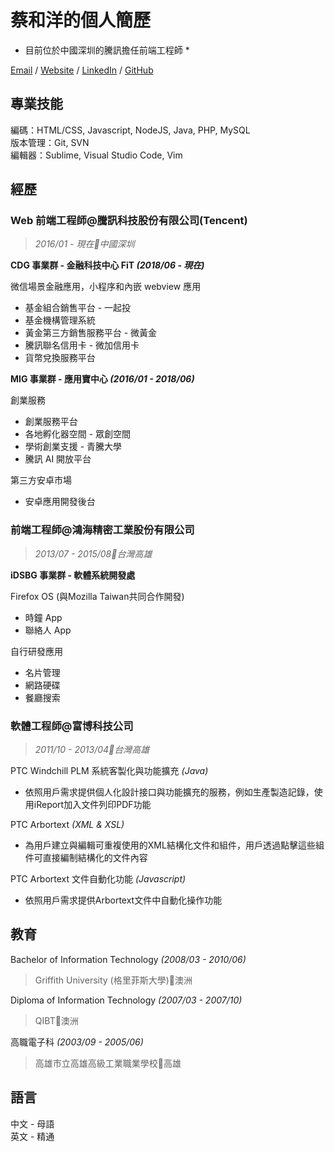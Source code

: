 # 蔡和洋的個人簡歷

* 目前位於中國深圳的騰訊擔任前端工程師 *

[Email](mailto:hoyang.t@gmail.com) / [Website](https://hoyangtsai.github.io/) / [LinkedIn](https://www.linkedin.com/in/hoyangtsai/) / [GitHub](https://github.com/hoyangtsai/)

## 專業技能

編碼：HTML/CSS, Javascript, NodeJS, Java, PHP, MySQL  
版本管理：Git, SVN  
編輯器：Sublime, Visual Studio Code, Vim

## 經歷
### Web 前端工程師@騰訊科技股份有限公司(Tencent)
> _2016/01 - 現在📍中國深圳_

**CDG 事業群 - 金融科技中心 FiT _(2018/06 - 現在)_**

微信場景金融應用，小程序和內嵌 webview 應用

- 基金組合銷售平台 - 一起投
- 基金機構管理系統
- 黃金第三方銷售服務平台 - 微黃金
- 騰訊聯名信用卡 - 微加信用卡
- 貨幣兌換服務平台

**MIG 事業群 - 應用寶中心 _(2016/01 - 2018/06)_**

創業服務

- 創業服務平台
- 各地孵化器空間 - 眾創空間
- 學術創業支援 - 青騰大學
- 騰訊 AI 開放平台

第三方安卓市場

- 安卓應用開發後台

### 前端工程師@鴻海精密工業股份有限公司
> _2013/07 - 2015/08📍台灣高雄_

**iDSBG 事業群 - 軟體系統開發處**

Firefox OS (與Mozilla Taiwan共同合作開發)

- 時鐘 App
- 聯絡人 App

自行研發應用

- 名片管理
- 網路硬碟
- 餐廳搜索

### 軟體工程師@富博科技公司
> _2011/10 - 2013/04📍台灣高雄_

PTC Windchill PLM 系統客製化與功能擴充 _(Java)_

- 依照用戶需求提供個人化設計接口與功能擴充的服務，例如生產製造記錄，使用iReport加入文件列印PDF功能

PTC Arbortext _(XML & XSL)_

- 為用戶建立與編輯可重複使用的XML結構化文件和組件，用戶透過點擊這些組件可直接編制結構化的文件內容

PTC Arbortext 文件自動化功能 _(Javascript)_

- 依照用戶需求提供Arbortext文件中自動化操作功能

## 教育

Bachelor of Information Technology _(2008/03 - 2010/06)_
> Griffith University (格里菲斯大學)📍澳洲

Diploma of Information Technology _(2007/03 - 2007/10)_
> QIBT📍澳洲

高職電子科 _(2003/09 - 2005/06)_
> 高雄市立高雄高級工業職業學校📍高雄

## 語言

中文 - 母語  
英文 - 精通
